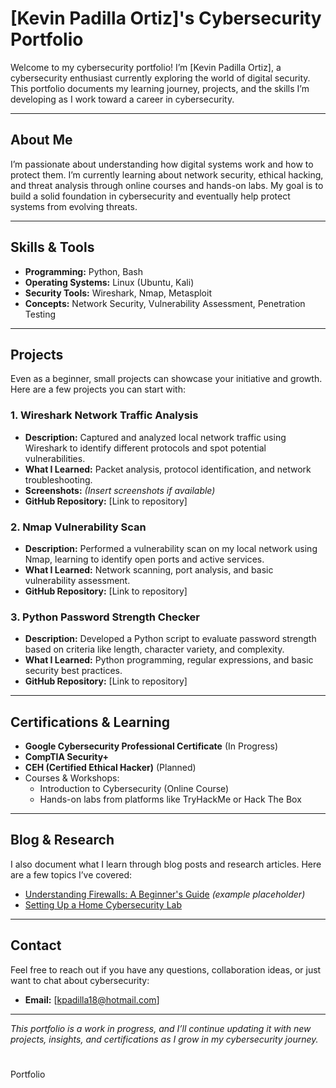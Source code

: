 # [Kevin Padilla Ortiz]'s Cybersecurity Portfolio

Welcome to my cybersecurity portfolio! I’m [Kevin Padilla Ortiz], a cybersecurity enthusiast currently exploring the world of digital security. This portfolio documents my learning journey, projects, and the skills I’m developing as I work toward a career in cybersecurity.

---

## About Me

I’m passionate about understanding how digital systems work and how to protect them. I’m currently learning about network security, ethical hacking, and threat analysis through online courses and hands-on labs. My goal is to build a solid foundation in cybersecurity and eventually help protect systems from evolving threats.

---

## Skills & Tools

- **Programming:** Python, Bash  
- **Operating Systems:** Linux (Ubuntu, Kali)  
- **Security Tools:** Wireshark, Nmap, Metasploit  
- **Concepts:** Network Security, Vulnerability Assessment, Penetration Testing

---

## Projects

Even as a beginner, small projects can showcase your initiative and growth. Here are a few projects you can start with:

### 1. Wireshark Network Traffic Analysis
- **Description:** Captured and analyzed local network traffic using Wireshark to identify different protocols and spot potential vulnerabilities.
- **What I Learned:** Packet analysis, protocol identification, and network troubleshooting.
- **Screenshots:** *(Insert screenshots if available)*
- **GitHub Repository:** [Link to repository]

### 2. Nmap Vulnerability Scan
- **Description:** Performed a vulnerability scan on my local network using Nmap, learning to identify open ports and active services.
- **What I Learned:** Network scanning, port analysis, and basic vulnerability assessment.
- **GitHub Repository:** [Link to repository]

### 3. Python Password Strength Checker
- **Description:** Developed a Python script to evaluate password strength based on criteria like length, character variety, and complexity.
- **What I Learned:** Python programming, regular expressions, and basic security best practices.
- **GitHub Repository:** [Link to repository]

---

## Certifications & Learning

- **Google Cybersecurity Professional Certificate** (In Progress)
- **CompTIA Security+** 
- **CEH (Certified Ethical Hacker)** (Planned)
- Courses & Workshops:
  - Introduction to Cybersecurity (Online Course)
  - Hands-on labs from platforms like TryHackMe or Hack The Box

---

## Blog & Research

I also document what I learn through blog posts and research articles. Here are a few topics I’ve covered:
- [Understanding Firewalls: A Beginner's Guide](#) *(example placeholder)*
- [Setting Up a Home Cybersecurity Lab](#)

---

## Contact

Feel free to reach out if you have any questions, collaboration ideas, or just want to chat about cybersecurity:
- **Email:** [kpadilla18@hotmail.com]

---

*This portfolio is a work in progress, and I’ll continue updating it with new projects, insights, and certifications as I grow in my cybersecurity journey.*
# 
Portfolio
